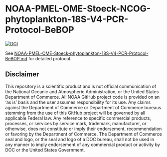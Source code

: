 # NOAA-PMEL-OME-Stoeck-NCOG-phytoplankton-18S-V4-PCR-Protocol-BeBOP

[![DOI](https://zenodo.org/badge/DOI/10.5281/zenodo.11398120.svg)](https://doi.org/10.5281/zenodo.11398120)

See [NOAA-PMEL-OME-Stoeck-phytoplankton-18S-V4-PCR-Protocol-BeBOP.md](https://github.com/marinednadude/NOAA-PMEL-OME-Stoeck-phytoplankton-18S-V4-PCR-Protocol-BeBOP/blob/main/NOAA-PMEL-OME-Stoeck-phytoplankton-18S-V4-PCR-Protocol-BeBOP.md) for detailed protocol.  

## Disclaimer
This repository is a scientific product and is not official communication of the National Oceanic and Atmospheric Administration, or the United States Department of Commerce. All NOAA GitHub project code is provided on an ‘as is’ basis and the user assumes responsibility for its use. Any claims against the Department of Commerce or Department of Commerce bureaus stemming from the use of this GitHub project will be governed by all applicable Federal law. Any reference to specific commercial products, processes, or services by service mark, trademark, manufacturer, or otherwise, does not constitute or imply their endorsement, recommendation or favoring by the Department of Commerce. The Department of Commerce seal and logo, or the seal and logo of a DOC bureau, shall not be used in any manner to imply endorsement of any commercial product or activity by DOC or the United States Government.
